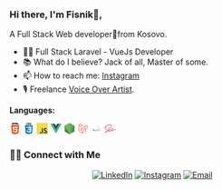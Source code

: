 ### Hi there, I'm Fisnik👦,
A Full Stack Web developer🎯from Kosovo.

- 👨‍💻 Full Stack Laravel - VueJs Developer
- 📚 What do I believe? Jack of all, Master of some.
- 📫 How to reach me: [Instagram](https://instagram.com/fisnikmurati_)
- 🎙 Freelance [Voice Over Artist](https://piyushvo.netlify.app/).

**Languages:**  

<code><img height="20" src="https://raw.githubusercontent.com/github/explore/80688e429a7d4ef2fca1e82350fe8e3517d3494d/topics/html/html.png"></code>
<code><img height="20" src="https://raw.githubusercontent.com/github/explore/80688e429a7d4ef2fca1e82350fe8e3517d3494d/topics/css/css.png"></code>
<code><img height="20" src="https://raw.githubusercontent.com/github/explore/80688e429a7d4ef2fca1e82350fe8e3517d3494d/topics/javascript/javascript.png"></code>
<code><img height="20" src="https://raw.githubusercontent.com/github/explore/80688e429a7d4ef2fca1e82350fe8e3517d3494d/topics/vue/vue.png"></code>
<code><img height="20" src="https://raw.githubusercontent.com/github/explore/80688e429a7d4ef2fca1e82350fe8e3517d3494d/topics/nodejs/nodejs.png"></code>
<code><img height="20" src="https://raw.githubusercontent.com/github/explore/80688e429a7d4ef2fca1e82350fe8e3517d3494d/topics/laravel/laravel.png"></code>
<code><img height="20" src="https://raw.githubusercontent.com/github/explore/80688e429a7d4ef2fca1e82350fe8e3517d3494d/topics/mysql/mysql.png"></code>
<code><img height="20" src="https://raw.githubusercontent.com/github/explore/80688e429a7d4ef2fca1e82350fe8e3517d3494d/topics/sass/sass.png"></code>

<h3> 🤝🏻 Connect with Me </h3>

<p align="center">
<a href="https://www.linkedin.com/in/fisnik-murati-477445202/"><img alt="LinkedIn" src="https://img.shields.io/badge/LinkedIn-Fisnik%Murati-blue?style=flat-square&logo=linkedin"></a>
<a href="https://www.instagram.com/fisnikmurati_/"><img alt="Instagram" src="https://img.shields.io/badge/Instagram-fisnikmurati_-blue?style=flat-square&logo=instagram"></a>
<a href="mailto:fisnikmurati94@gmail.com"><img alt="Email" src="https://img.shields.io/badge/Email-fisnikmurati94@gmail.com-blue?style=flat-square&logo=gmail"></a>
</p>
